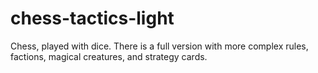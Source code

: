 # chess-tactics-light
Chess, played with dice. There is a full version with more complex rules, factions, magical creatures, and strategy cards.
